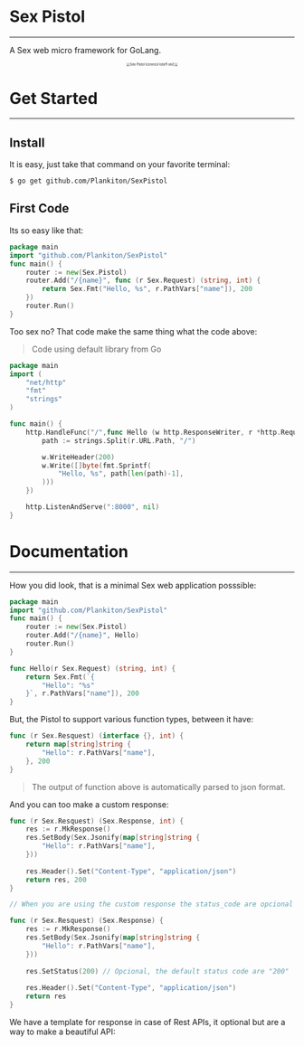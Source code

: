 # Sex Pistol

----

A Sex web micro framework for GoLang.

<center><img src="assets/sexpistol-hd.svg" alt="Sex Pistol Icon" align="center" style="zoom: 40%; max-height: 900px;" /><img src="assets/sexpistol-white-theme.svg" alt="Sex Pistol Icon" align="center" style="zoom: 40%; max-height: 900px;-moz-transform: scaleX(-1);-o-transform: scaleX(-1);-webkit-transform: scaleX(-1);transform: scaleX(-1);" /></center>

# Get Started

-----

## Install

It is easy, just take that command on your favorite terminal:

```shell
$ go get github.com/Plankiton/SexPistol
```

## First Code

Its so easy like that:

```go
package main
import "github.com/Plankiton/SexPistol"
func main() {
    router := new(Sex.Pistol)
    router.Add("/{name}", func (r Sex.Request) (string, int) {
        return Sex.Fmt("Hello, %s", r.PathVars["name"]), 200
    })
    router.Run()
}
```

Too sex no? That code make the same thing what the code above:

>  Code using default library from Go

```go
package main
import (
    "net/http"
    "fmt"
    "strings"
)

func main() {
    http.HandleFunc("/",func Hello (w http.ResponseWriter, r *http.Request) {
        path := strings.Split(r.URL.Path, "/")

        w.WriteHeader(200)
        w.Write([]byte(fmt.Sprintf(
            "Hello, %s", path[len(path)-1],
        )))
    })

    http.ListenAndServe(":8000", nil)
}
```

# Documentation

-----

How you did look, that is a minimal Sex web application posssible:



```go
package main
import "github.com/Plankiton/SexPistol"
func main() {
    router := new(Sex.Pistol)
    router.Add("/{name}", Hello)
    router.Run()
}

func Hello(r Sex.Request) (string, int) {
    return Sex.Fmt(`{
    	"Hello": "%s"
    }`, r.PathVars["name"]), 200
}
```

But, the Pistol to support various function types, between it have:

```go
func (r Sex.Resquest) (interface {}, int) {
    return map[string]string {
        "Hello": r.PathVars["name"],
    }, 200
}
```

> The output of function above is automatically parsed to json format.

And you can too make a custom response:

```go
func (r Sex.Resquest) (Sex.Response, int) {
    res := r.MkResponse()
    res.SetBody(Sex.Jsonify(map[string]string {
        "Hello": r.PathVars["name"],
    }))
    
    res.Header().Set("Content-Type", "application/json")
    return res, 200
}

// When you are using the custom response the status_code are opcional

func (r Sex.Resquest) (Sex.Response) {
    res := r.MkResponse()
    res.SetBody(Sex.Jsonify(map[string]string {
        "Hello": r.PathVars["name"],
    }))
    
    res.SetStatus(200) // Opcional, the default status code are "200"
    
    res.Header().Set("Content-Type", "application/json")
    return res
}
```

We have a template for response in case of Rest APIs, it optional but are a way to make a beautiful API:

```go

```

